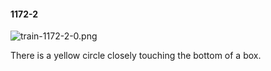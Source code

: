 #### 1172-2
![train-1172-2-0.png](https://github.com/lil-lab/nlvr/raw/master/nlvr/train/images/50/train-1172-2-0.png "train-1172-2-0.png")

There is a yellow circle closely touching the bottom of a box.